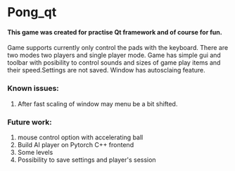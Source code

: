 # Pong_qt

#### This game was created for practise Qt framework and of course for fun.

Game supports currently only control the pads with the keyboard. 
There are two modes two players and single player mode.
Game has simple gui and toolbar with posibility to control sounds and 
sizes of game play items and their speed.Settings are not saved.
Window has autosclaing feature.

### Known issues:
1. After fast scaling of window may menu be a bit shifted.

### Future work:
1. mouse control option with accelerating ball
2. Build AI player on Pytorch C++ frontend
3. Some levels
4. Possibility to save settings and player's session
   	
